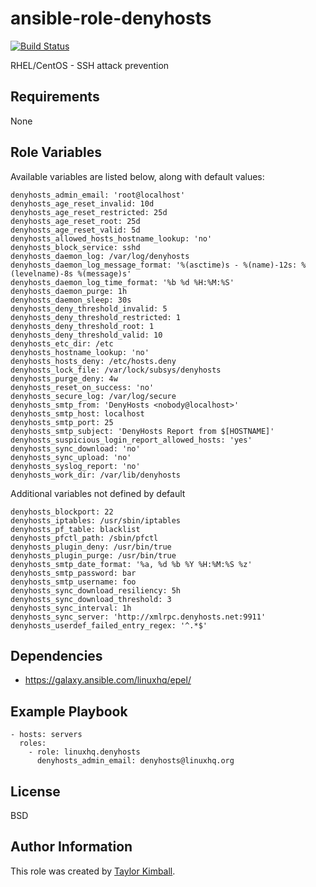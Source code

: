 # ansible-role-denyhosts

[![Build Status](https://travis-ci.org/linuxhq/ansible-role-denyhosts.svg?branch=master)](https://travis-ci.org/linuxhq/ansible-role-denyhosts)

RHEL/CentOS - SSH attack prevention

## Requirements

None

## Role Variables

Available variables are listed below, along with default values:

    denyhosts_admin_email: 'root@localhost'
    denyhosts_age_reset_invalid: 10d
    denyhosts_age_reset_restricted: 25d
    denyhosts_age_reset_root: 25d
    denyhosts_age_reset_valid: 5d
    denyhosts_allowed_hosts_hostname_lookup: 'no'
    denyhosts_block_service: sshd
    denyhosts_daemon_log: /var/log/denyhosts
    denyhosts_daemon_log_message_format: '%(asctime)s - %(name)-12s: %(levelname)-8s %(message)s'
    denyhosts_daemon_log_time_format: '%b %d %H:%M:%S'
    denyhosts_daemon_purge: 1h
    denyhosts_daemon_sleep: 30s
    denyhosts_deny_threshold_invalid: 5
    denyhosts_deny_threshold_restricted: 1
    denyhosts_deny_threshold_root: 1
    denyhosts_deny_threshold_valid: 10
    denyhosts_etc_dir: /etc
    denyhosts_hostname_lookup: 'no'
    denyhosts_hosts_deny: /etc/hosts.deny
    denyhosts_lock_file: /var/lock/subsys/denyhosts
    denyhosts_purge_deny: 4w 
    denyhosts_reset_on_success: 'no'
    denyhosts_secure_log: /var/log/secure
    denyhosts_smtp_from: 'DenyHosts <nobody@localhost>'
    denyhosts_smtp_host: localhost
    denyhosts_smtp_port: 25
    denyhosts_smtp_subject: 'DenyHosts Report from $[HOSTNAME]'
    denyhosts_suspicious_login_report_allowed_hosts: 'yes'
    denyhosts_sync_download: 'no'
    denyhosts_sync_upload: 'no'
    denyhosts_syslog_report: 'no'
    denyhosts_work_dir: /var/lib/denyhosts

Additional variables not defined by default

    denyhosts_blockport: 22
    denyhosts_iptables: /usr/sbin/iptables
    denyhosts_pf_table: blacklist
    denyhosts_pfctl_path: /sbin/pfctl
    denyhosts_plugin_deny: /usr/bin/true
    denyhosts_plugin_purge: /usr/bin/true
    denyhosts_smtp_date_format: '%a, %d %b %Y %H:%M:%S %z'
    denyhosts_smtp_password: bar
    denyhosts_smtp_username: foo
    denyhosts_sync_download_resiliency: 5h
    denyhosts_sync_download_threshold: 3
    denyhosts_sync_interval: 1h
    denyhosts_sync_server: 'http://xmlrpc.denyhosts.net:9911'
    denyhosts_userdef_failed_entry_regex: '^.*$'

## Dependencies

 * https://galaxy.ansible.com/linuxhq/epel/
 
## Example Playbook

    - hosts: servers
      roles:
        - role: linuxhq.denyhosts
          denyhosts_admin_email: denyhosts@linuxhq.org

## License

BSD

## Author Information

This role was created by [Taylor Kimball](http://www.linuxhq.org).
